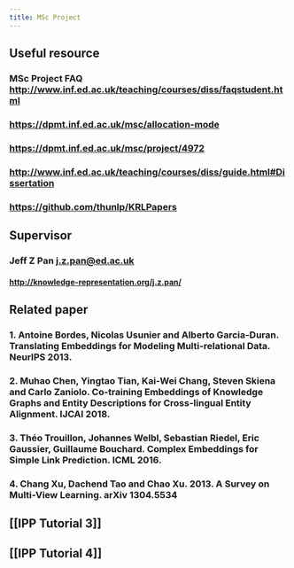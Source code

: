 ```yaml
---
title: MSc Project
---
```


## Useful resource
### MSc Project FAQ http://www.inf.ed.ac.uk/teaching/courses/diss/faqstudent.html
### https://dpmt.inf.ed.ac.uk/msc/allocation-mode
### https://dpmt.inf.ed.ac.uk/msc/project/4972
### http://www.inf.ed.ac.uk/teaching/courses/diss/guide.html#Dissertation
### https://github.com/thunlp/KRLPapers
## Supervisor
### Jeff Z Pan j.z.pan@ed.ac.uk
#### http://knowledge-representation.org/j.z.pan/
## Related paper
### 1.  Antoine Bordes, Nicolas Usunier and Alberto  Garcia-Duran. Translating Embeddings for Modeling Multi-relational Data. NeurIPS 2013.
### 2.  Muhao Chen, Yingtao Tian, Kai-Wei Chang, Steven Skiena and Carlo Zaniolo. Co-training Embeddings of Knowledge Graphs and Entity Descriptions for Cross-lingual Entity Alignment. IJCAI 2018.
### 3.  Théo Trouillon, Johannes Welbl, Sebastian Riedel, Eric Gaussier, Guillaume Bouchard. Complex Embeddings for Simple Link Prediction. ICML 2016.
### 4.  Chang Xu, Dachend Tao and Chao Xu. 2013. A Survey on Multi-View Learning. arXiv 1304.5534
## [[IPP Tutorial 3]]
## [[IPP Tutorial 4]]
##
